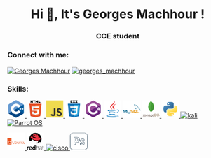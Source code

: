 <h1 align="center">Hi 👋, It's Georges Machhour !</h1>
<h3 align="center">CCE student</h3>



<h3 align="left">Connect with me:</h3>
<p align="left">
<a href="https://www.linkedin.com/in/georges-machhour-5993b1291/" target="blank"><img align="center" src="https://raw.githubusercontent.com/rahuldkjain/github-profile-readme-generator/master/src/images/icons/Social/linked-in-alt.svg" alt="Georges Machhour" height="30" width="40" /></a>
<a href="https://www.instagram.com/georges_machhour" target="blank"><img align="center" src="https://raw.githubusercontent.com/rahuldkjain/github-profile-readme-generator/master/src/images/icons/Social/instagram.svg" alt="georges_machhour" height="30" width="40" /></a>
</p>

<h3 align="left">Skills:</h3>

<p align="left"> 
  <a href="https://www.w3schools.com/cpp/" target="_blank" rel="noreferrer"> <img src="https://raw.githubusercontent.com/devicons/devicon/master/icons/cplusplus/cplusplus-original.svg" alt="cplusplus" width="40" height="40"/> </a> 
  <a href="https://www.w3schools.com/html/" target="_blank" rel="noreferrer"> <img src="https://raw.githubusercontent.com/devicons/devicon/master/icons/html5/html5-original-wordmark.svg" alt="html5" width="40" height="40"/> </a> 
  <a href="https://www.w3schools.com/js/" target="_blank" rel="noreferrer"> <img src="https://raw.githubusercontent.com/devicons/devicon/master/icons/javascript/javascript-original.svg" alt="javascript" width="40" height="40"/> </a> 
  <a href="https://www.w3schools.com/css/" target="_blank" rel="noreferrer"> <img src="https://raw.githubusercontent.com/devicons/devicon/master/icons/css3/css3-original-wordmark.svg" alt="css3" width="40" height="40"/> </a> 
  <a href="https://www.w3schools.com/cs/" target="_blank" rel="noreferrer"> <img src="https://raw.githubusercontent.com/devicons/devicon/master/icons/csharp/csharp-original.svg" alt="csharp" width="40" height="40"/> </a> 
  <a href="https://www.java.com" target="_blank" rel="noreferrer"> <img src="https://raw.githubusercontent.com/devicons/devicon/master/icons/java/java-original.svg" alt="java" width="40" height="40"/> </a> 
  <a href="https://www.mysql.com/" target="_blank" rel="noreferrer"> <img src="https://raw.githubusercontent.com/devicons/devicon/master/icons/mysql/mysql-original-wordmark.svg" alt="mysql" width="40" height="40"/> </a> 
  <a href="https://www.mongodb.com/" target="_blank" rel="noreferrer"> <img src="https://raw.githubusercontent.com/devicons/devicon/master/icons/mongodb/mongodb-original-wordmark.svg" alt="mongodb" width="40" height="40"/> </a> 
  <a href="https://www.python.org" target="_blank" rel="noreferrer"> <img src="https://raw.githubusercontent.com/devicons/devicon/master/icons/python/python-original.svg" alt="python" width="40" height="40"/> </a> 
  <a href="https://www.kali.org" target="_blank" rel="noreferrer"> <img src="https://images.cults3d.com/uhyzDKKCAxPt-W1_GCrbiD6Ix4g=/113x113/top/filters:format(webp)/https://fbi.cults3d.com/uploaders/13841081/illustration-file/b21c7a0c-1acd-4aa1-ac50-05898d1ddf94/Kali-logo.jpg" alt="kali" width="40" height="40"/> </a> 

<a href="https://www.parrotsec.org" target="_blank" rel="noreferrer">
    <img src="https://upload.wikimedia.org/wikipedia/commons/thumb/3/33/Parrot_Logo.svg/1200px-Parrot_Logo.svg.png" alt="Parrot OS" width="40" height="40">
</a>






  <a href="https://www.ubuntu.com" target="_blank" rel="noreferrer"> <img src="https://raw.githubusercontent.com/devicons/devicon/master/icons/ubuntu/ubuntu-plain-wordmark.svg" alt="ubuntu" width="40" height="40"/> </a> 
  <a href="https://www.redhat.com" target="_blank" rel="noreferrer"> <img src="https://raw.githubusercontent.com/devicons/devicon/master/icons/redhat/redhat-original-wordmark.svg" alt="redhat" width="40" height="40"/> </a> 
  <a href="https://www.cisco.com" target="_blank" rel="noreferrer"> <img src="https://th.bing.com/th/id/R.3d98eb3871f42ed7f81737063b7d5511?rik=Dc%2flz7Mx3L3YLQ&pid=ImgRaw&r=0" alt="cisco" width="40" height="40"/> </a> 
  <a href="https://www.photoshop.com/en" target="_blank" rel="noreferrer"> <img src="https://raw.githubusercontent.com/devicons/devicon/master/icons/photoshop/photoshop-line.svg" alt="photoshop" width="40" height="40"/> </a> 
</p>

